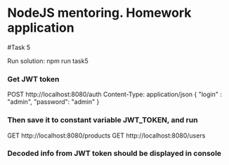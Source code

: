 # NodeJS mentoring. Homework application

#Task 5

Run solution:
npm run task5

### Get JWT token
POST http://localhost:8080/auth
Content-Type: application/json
{ "login" : "admin", "password": "admin" }


### Then save it to constant variable JWT_TOKEN, and run
GET http://localhost:8080/products
GET http://localhost:8080/users

### Decoded info from JWT token should be displayed in console

